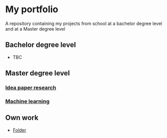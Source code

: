 # My portfolio

A repository containing my projects from school at a bachelor degree level and at a Master degree level

## Bachelor degree level

- TBC

## Master degree level

### [Idea paper research](https://github.com/AleksanderVEriksen/My_Projects/tree/main/Idea%20paper%20research)
### [Machine learning](https://github.com/AleksanderVEriksen/My_Projects/tree/main/Jupyter%20Notebook/Machine%20learning)

## Own work

- [Folder](https://github.com/AleksanderVEriksen/My_Projects/tree/main/Jupyter%20Notebook/CPS)
